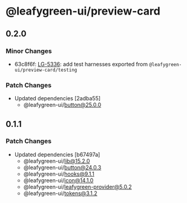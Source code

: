 # @leafygreen-ui/preview-card

## 0.2.0

### Minor Changes

- 63c8f6f: [LG-5336](https://jira.mongodb.org/browse/LG-5336): add test harnesses exported from `@leafygreen-ui/preview-card/testing`

### Patch Changes

- Updated dependencies [2adba55]
  - @leafygreen-ui/button@25.0.0

## 0.1.1

### Patch Changes

- Updated dependencies [b67497a]
  - @leafygreen-ui/lib@15.2.0
  - @leafygreen-ui/button@24.0.3
  - @leafygreen-ui/hooks@9.1.1
  - @leafygreen-ui/icon@14.1.0
  - @leafygreen-ui/leafygreen-provider@5.0.2
  - @leafygreen-ui/tokens@3.1.2

